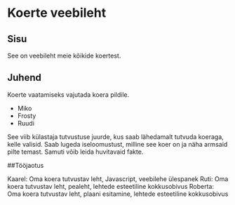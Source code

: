 # Koerte veebileht

## Sisu

See on veebileht meie kõikide koertest.


## Juhend

Koerte vaatamiseks vajutada koera pildile.

- Miko
- Frosty
- Ruudi

See viib külastaja tutvustuse juurde, kus saab lähedamalt tutvuda koeraga, kelle valisid. Saab lugeda iseloomustust, milline see koer on ja näha armsaid pilte temast. Samuti võib leida huvitavaid fakte. 

##Tööjaotus

Kaarel: Oma koera tutvustav leht, Javascript, veebilehe ülespanek
Ruti: Oma koera tutvustav leht, pealeht, lehtede esteetiline kokkusobivus
Roberta: Oma koera tutvustav leht, plaani esitamine, lehtede esteetiline kokkusobivus
